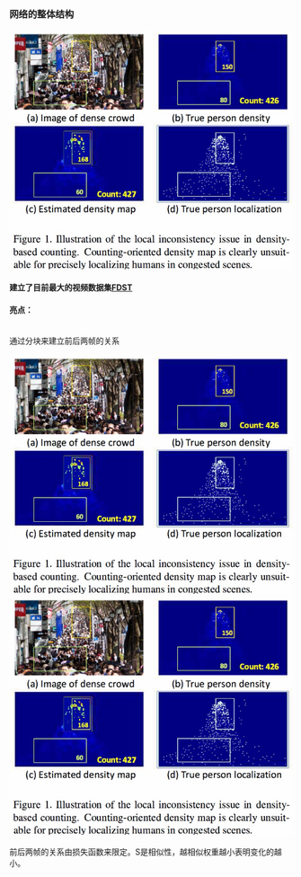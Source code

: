 ### 网络的整体结构
<center>
    <img src="https://github.com/caiyiqing/Awesome_readpapers/blob/master/Crowd_Counting/cvpr2019_RAZnet/1.jpg">
</center>

#### 建立了目前最大的视频数据集[FDST](https://github.com/sweetyy83/Lstn_fdst_dataset)
#### 亮点：
<br>通过分块来建立前后两帧的关系
<center>
    <img src="https://github.com/caiyiqing/Awesome_readpapers/blob/master/Crowd_Counting/cvpr2019_RAZnet/1.jpg">
</center>
<center>
    <img src="https://github.com/caiyiqing/Awesome_readpapers/blob/master/Crowd_Counting/cvpr2019_RAZnet/1.jpg">
</center>
<br>前后两帧的关系由损失函数来限定。S是相似性，越相似权重越小表明变化的越小。

